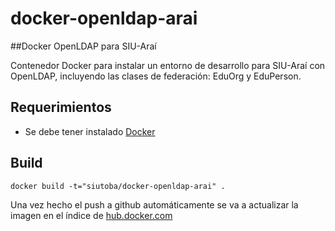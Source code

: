 # docker-openldap-arai
##Docker OpenLDAP para SIU-Araí

Contenedor Docker para instalar un entorno de desarrollo para SIU-Araí con OpenLDAP, incluyendo las clases de federación: EduOrg y EduPerson.

## Requerimientos
 * Se debe tener instalado [Docker](https://docs.docker.com/installation/)

## Build
```
docker build -t="siutoba/docker-openldap-arai" .
```

Una vez hecho el push a github automáticamente se va a actualizar la imagen en el índice de [hub.docker.com](hub.docker.com)
